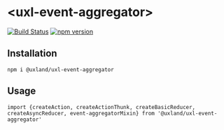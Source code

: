 # \<uxl-event-aggregator\>

[![Build Status](https://travis-ci.org/uxland/uxl-event-aggregator.svg?branch=master)](https://travis-ci.org/uxland/uxl-event-aggregator)
[![npm version](https://badge.fury.io/js/%40uxland%2Fuxl-event-aggregator.svg)](https://badge.fury.io/js/%40uxland%2Fuxl-event-aggregator)

## Installation

`npm i @uxland/uxl-event-aggregator`

## Usage

`import {createAction, createActionThunk, createBasicReducer, createAsyncReducer, event-aggregatorMixin} from '@uxland/uxl-event-aggregator'`
